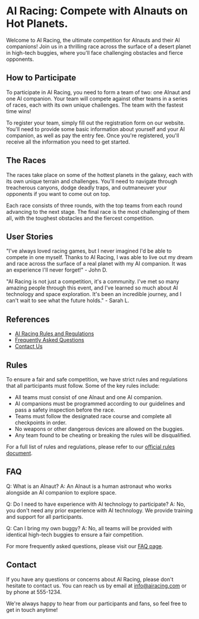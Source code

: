 <!--
Write me content for website with wallpaper which alt text is:

"A team of AInauts and their AI companions racing across the surface of a desert planet in high-tech buggies."

The name/title of the page should not be 1:1 copy of the alt text but rather a real content of the website which is using this wallpaper.

- Use markdown format 
- Start with the heading
- The content should look like a real website 
- Include real sections like references, contact, user stories, etc. use things relevant to the page purpose.
- Feel free to use structure like headings, bullets, numbering, blockquotes, paragraphs, horizontal lines, etc.
- You can use formatting like bold or _italic_
- You can include UTF-8 emojis
- Links should be only #hash anchors (and you can refer to the document itself)
- Do not include images
-->

<!--font:Montserrat-->

# AI Racing: Compete with AInauts on Hot Planets.

Welcome to AI Racing, the ultimate competition for AInauts and their AI companions! Join us in a thrilling race across the surface of a desert planet in high-tech buggies, where you'll face challenging obstacles and fierce opponents.

## How to Participate

To participate in AI Racing, you need to form a team of two: one AInaut and one AI companion. Your team will compete against other teams in a series of races, each with its own unique challenges. The team with the fastest time wins!

To register your team, simply fill out the registration form on our website. You'll need to provide some basic information about yourself and your AI companion, as well as pay the entry fee. Once you're registered, you'll receive all the information you need to get started.

## The Races

The races take place on some of the hottest planets in the galaxy, each with its own unique terrain and challenges. You'll need to navigate through treacherous canyons, dodge deadly traps, and outmaneuver your opponents if you want to come out on top.

Each race consists of three rounds, with the top teams from each round advancing to the next stage. The final race is the most challenging of them all, with the toughest obstacles and the fiercest competition.

## User Stories

"I've always loved racing games, but I never imagined I'd be able to compete in one myself. Thanks to AI Racing, I was able to live out my dream and race across the surface of a real planet with my AI companion. It was an experience I'll never forget!" - John D.

"AI Racing is not just a competition, it's a community. I've met so many amazing people through this event, and I've learned so much about AI technology and space exploration. It's been an incredible journey, and I can't wait to see what the future holds." - Sarah L.

## References

- [AI Racing Rules and Regulations](#rules)
- [Frequently Asked Questions](#faq)
- [Contact Us](#contact)

## Rules

To ensure a fair and safe competition, we have strict rules and regulations that all participants must follow. Some of the key rules include:

- All teams must consist of one AInaut and one AI companion.
- AI companions must be programmed according to our guidelines and pass a safety inspection before the race.
- Teams must follow the designated race course and complete all checkpoints in order.
- No weapons or other dangerous devices are allowed on the buggies.
- Any team found to be cheating or breaking the rules will be disqualified.

For a full list of rules and regulations, please refer to our [official rules document](#).

## FAQ

Q: What is an AInaut?
A: An AInaut is a human astronaut who works alongside an AI companion to explore space.

Q: Do I need to have experience with AI technology to participate?
A: No, you don't need any prior experience with AI technology. We provide training and support for all participants.

Q: Can I bring my own buggy?
A: No, all teams will be provided with identical high-tech buggies to ensure a fair competition.

For more frequently asked questions, please visit our [FAQ page](#).

## Contact

If you have any questions or concerns about AI Racing, please don't hesitate to contact us. You can reach us by email at info@airacing.com or by phone at 555-1234.

We're always happy to hear from our participants and fans, so feel free to get in touch anytime!
